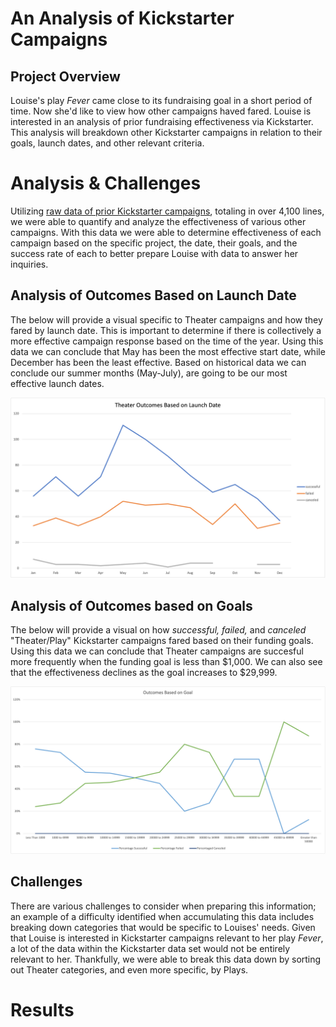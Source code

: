 # An Analysis of Kickstarter Campaigns
## Project Overview
Louise's play *Fever* came close to its fundraising goal in a short period of time. Now she'd like to view how other campaigns haved fared. Louise is interested in an analysis of prior fundraising effectiveness via Kickstarter. This analysis will breakdown other Kickstarter campaigns in relation to their goals, launch dates, and other relevant criteria. 
# Analysis & Challenges
Utilizing [raw data of prior Kickstarter campaigns](https://github.com/KEGANCP/kickstarter-analysis/blob/main/KICKSTARTER_Challenge.xlsx), totaling in over 4,100 lines, we were able to quantify and analyze the effectiveness of various other campaigns. With this data we were able to determine effectiveness of each campaign based on the specific project, the date, their goals, and the success rate of each to better prepare Louise with data to answer her inquiries.
## Analysis of Outcomes Based on Launch Date
The below will provide a visual specific to Theater campaigns and how they fared by launch date. This is important to determine if there is collectively a more effective campaign response based on the time of the year. Using this data we can conclude that May has been the most effective start date, while December has been the least effective. Based on historical data we can conclude our summer months (May-July), are going to be our most effective launch dates.

![This is an image](https://github.com/KEGANCP/kickstarter-analysis/blob/main/Theater_Outcomes_vs_Launch.png)

## Analysis of Outcomes based on Goals
The below will provide a visual on how *successful, failed,* and *canceled* "Theater/Play" Kickstarter campaigns fared based on their funding goals. Using this data we can conclude that Theater campaigns are succesful more frequently when the funding goal is less than $1,000. We can also see that the effectiveness declines as the goal increases to $29,999.

![This is an image](https://github.com/KEGANCP/kickstarter-analysis/blob/main/Outcomes_vs_Goals.png)

## Challenges
There are various challenges to consider when preparing this information; an example of a difficulty identified when accumulating this data includes breaking down categories that would be specific to Louises' needs. Given that Louise is interested in Kickstarter campaigns relevant to her play *Fever*, a lot of the data within the Kickstarter data set would not be entirely relevant to her. Thankfully, we were able to break this data down by sorting out Theater categories, and even more specific, by Plays.  

# Results
